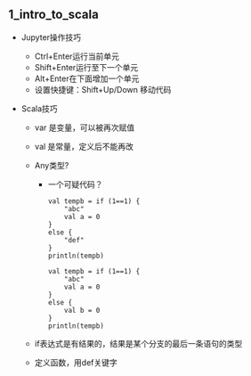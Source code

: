 ## 1_intro_to_scala

* Jupyter操作技巧

  * Ctrl+Enter运行当前单元
  * Shift+Enter运行至下一个单元
  * Alt+Enter在下面增加一个单元
  * 设置快捷键：Shift+Up/Down 移动代码

* Scala技巧

  * var 是变量，可以被再次赋值

  * val 是常量，定义后不能再改

  * Any类型?

    * 一个可疑代码？

      ````
      val tempb = if (1==1) { 
          "abc"
          val a = 0
      }
      else {
          "def"
      }
      println(tempb)
      ````

      ```
      val tempb = if (1==1) { 
          "abc"
          val a = 0
      }
      else {
          val b = 0
      }
      println(tempb)
      ```

      

  * if表达式是有结果的，结果是某个分支的最后一条语句的类型

  * 定义函数，用def关键字